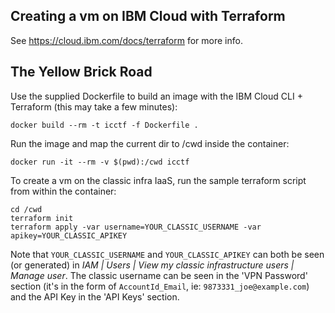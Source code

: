 ## Creating a vm on IBM Cloud with Terraform
See https://cloud.ibm.com/docs/terraform for more info.

## The Yellow Brick Road
Use the supplied Dockerfile to build an image with the IBM Cloud CLI + Terraform (this may take a few minutes):
```
docker build --rm -t icctf -f Dockerfile . 
```

Run the image and map the current dir to /cwd inside the container:
```
docker run -it --rm -v $(pwd):/cwd icctf
```

To create a vm on the classic infra IaaS, run the sample terraform script from within the container:
```
cd /cwd
terraform init
terraform apply -var username=YOUR_CLASSIC_USERNAME -var apikey=YOUR_CLASSIC_APIKEY
```
Note that `YOUR_CLASSIC_USERNAME` and `YOUR_CLASSIC_APIKEY` can both be seen (or generated) in *IAM | Users | View my classic infrastructure users | Manage user*. The classic username can be seen in the 'VPN Password' section (it's in the form of `AccountId_Email`, ie: `9873331_joe@example.com`) and the API Key in the 'API Keys' section.  
